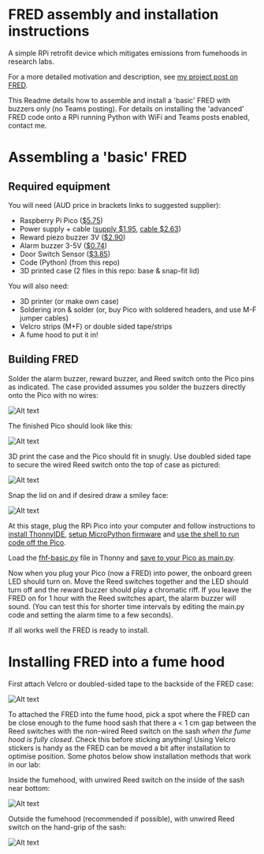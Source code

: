 # FRED assembly and installation instructions
A simple RPi retrofit device which mitigates emissions from fumehoods in research labs.

For a more detailed motivation and description, see [my project post on FRED](https://nrmkirkwood.github.io/projects/fumehoodfred/).

This Readme details how to assemble and install a 'basic' FRED with buzzers only (no Teams posting). For details on installing the 'advanced' FRED code onto a RPi running Python with WiFi and Teams posts enabled, contact me.

# Assembling a 'basic' FRED

## Required equipment

You will need (AUD price in brackets links to suggested supplier):

- Raspberry Pi Pico ([$5.75](https://core-electronics.com.au/raspberry-pi-pico.html))
- Power supply + cable ([supply $1.95](https://www.ebay.com.au/itm/284385278195), [cable $2.63](https://www.ebay.com.au/itm/384493783379))
- Reward piezo buzzer 3V ([$2.90](https://core-electronics.com.au/piezo-buzzer-ps1240.html))
- Alarm buzzer 3-5V ([$0.74](https://core-electronics.com.au/piezo-buzzer.html))
- Door Switch Sensor ([$3.85](https://www.ebay.com.au/itm/154538574997))
- Code (Python) (from this repo)
- 3D printed case (2 files in this repo: base & snap-fit lid)

You will also need:

- 3D printer (or make own case)
- Soldering iron & solder (or, buy Pico with soldered headers, and use M-F jumper cables)
- Velcro strips (M+F) or double sided tape/strips
- A fume hood to put it in!

## Building FRED
Solder the alarm buzzer, reward buzzer, and Reed switch onto the Pico pins as indicated. The case provided assumes you solder the buzzers directly onto the Pico with no wires:

![Alt text](https://github.com/nrmkirkwood/FumeHoodFred/blob/images/fhf-1.jpg?raw=true "Title")

The finished Pico should look like this:

![Alt text](https://github.com/nrmkirkwood/FumeHoodFred/blob/images/fhf-2.jpg?raw=true "Title")

3D print the case and the Pico should fit in snugly. Use doubled sided tape to secure the wired Reed switch onto the top of case as pictured:

![Alt text](https://github.com/nrmkirkwood/FumeHoodFred/blob/images/fhf-3.jpg?raw=true "Title")

Snap the lid on and if desired draw a smiley face:

![Alt text](https://github.com/nrmkirkwood/FumeHoodFred/blob/images/fhf-4.jpg?raw=true "Title")

At this stage, plug the RPi Pico into your computer and follow instructions to [install ThonnyIDE](https://projects.raspberrypi.org/en/projects/getting-started-with-the-pico/2), [setup MicroPython firmware](https://projects.raspberrypi.org/en/projects/getting-started-with-the-pico/3) and [use the shell to run code off the Pico](https://projects.raspberrypi.org/en/projects/getting-started-with-the-pico/4).

Load the [fhf-basic.py](https://github.com/nrmkirkwood/FumeHoodFred/blob/images/fhf-basic.py) file in Thonny and [save to your Pico as main.py](https://projects.raspberrypi.org/en/projects/getting-started-with-the-pico/9). 

Now when you plug your Pico (now a FRED) into power, the onboard green LED should turn on. Move the Reed switches together and the LED should turn off and the reward buzzer should play a chromatic riff. If you leave the FRED on for 1 hour with the Reed switches apart, the alarm buzzer will sound. (You can test this for shorter time intervals by editing the main.py code and setting the alarm time to a few seconds).

If all works well the FRED is ready to install.

# Installing FRED into a fume hood

First attach Velcro or doubled-sided tape to the backside of the FRED case:

![Alt text](https://github.com/nrmkirkwood/FumeHoodFred/blob/images/fhf-5.jpg?raw=true "Title")

To attached the FRED into the fume hood, pick a spot where the FRED can be close enough to the fume hood sash that there a < 1 cm gap between the Reed switches with the non-wired Reed switch on the sash *when the fume hood is fully closed*. Check this before sticking anything! Using Velcro stickers is handy as the FRED can be moved a bit after installation to optimise position. Some photos below show installation methods that work in our lab:

Inside the fumehood, with unwired Reed switch on the inside of the sash near bottom:

![Alt text](https://github.com/nrmkirkwood/FumeHoodFred/blob/images/fhf-8.jpg?raw=true "Title")

Outside the fumehood (recommended if possible), with unwired Reed switch on the hand-grip of the sash:

![Alt text](https://github.com/nrmkirkwood/FumeHoodFred/blob/images/fhf-9.jpg?raw=true "Title")